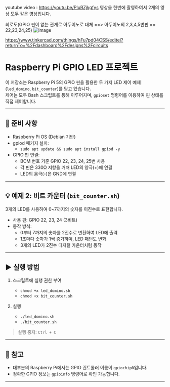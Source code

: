 youtube video :  https://youtu.be/PluRZjkgfys  영상을 한번에 촬영하여서 2개의 영상 모두 같은 영상입니다.





회로도(GPIO 핀이 없는 관계로 아두이노로 대체 ==> 아두이노의 2,3,4,5번핀 == 22,23,24,25)
![image](https://github.com/user-attachments/assets/e9d092cf-80d8-4587-a01d-31360c34d2fa)

https://www.tinkercad.com/things/hFu7pd04CSS/editel?returnTo=%2Fdashboard%2Fdesigns%2Fcircuits



# Raspberry Pi GPIO LED 프로젝트

이 저장소는 Raspberry Pi 5의 GPIO 핀을 활용한 두 가지 LED 제어 예제(`led_domino`, `bit_counter`)를 담고 있습니다.  
제어는 모두 Bash 스크립트를 통해 이루어지며, `gpioset` 명령어를 이용하여 핀 상태를 직접 제어합니다.

---

## 🔧 준비 사항

- Raspberry Pi OS (Debian 기반)
- gpiod 패키지 설치:
  - `sudo apt update && sudo apt install gpiod -y`
- GPIO 핀 연결:
  - BCM 번호 기준 GPIO 22, 23, 24, 25번 사용
  - 각 핀은 330Ω 저항을 거쳐 LED의 양극(+)에 연결
  - LED의 음극(-)은 GND에 연결

---

## 💡 예제 2: 비트 카운터 (`bit_counter.sh`)

3개의 LED를 사용하여 0~7까지의 숫자를 이진수로 표현합니다.

- 사용 핀: GPIO 22, 23, 24 (3비트)
- 동작 방식:
  - 0부터 7까지의 숫자를 2진수로 변환하여 LED에 출력
  - 1초마다 숫자가 1씩 증가하며, LED 패턴도 변화
  - 3개의 LED가 2진수 디지털 카운터처럼 동작

---

## ▶️ 실행 방법

1. 스크립트에 실행 권한 부여
   - `chmod +x led_domino.sh`
   - `chmod +x bit_counter.sh`

2. 실행
   - `./led_domino.sh`
   - `./bit_counter.sh`

> 실행 중지: `Ctrl + C`

---

## 📌 참고

- 대부분의 Raspberry Pi에서는 GPIO 컨트롤러 이름이 `gpiochip0`입니다.
- 정확한 GPIO 정보는 `gpioinfo` 명령어로 확인 가능합니다.

---
